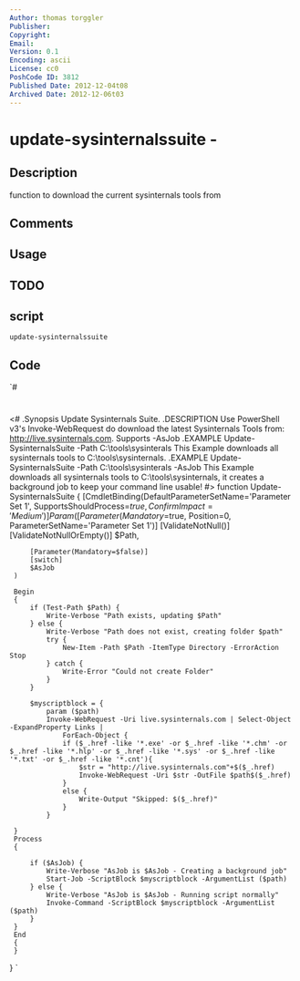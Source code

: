 ```yaml
---
Author: thomas torggler
Publisher: 
Copyright: 
Email: 
Version: 0.1
Encoding: ascii
License: cc0
PoshCode ID: 3812
Published Date: 2012-12-04t08
Archived Date: 2012-12-06t03
---
```


# update-sysinternalssuite - 

## Description

function to download the current sysinternals tools from

## Comments



## Usage



## TODO



## script

`update-sysinternalssuite`

## Code

`#
 #
 <#
 .Synopsis
    Update Sysinternals Suite.
 .DESCRIPTION
    Use PowerShell v3's Invoke-WebRequest do download the latest Sysinternals Tools from: http://live.sysinternals.com. Supports -AsJob
 .EXAMPLE
    Update-SysinternalsSuite -Path C:\tools\sysinterals
    This Example downloads all sysinternals tools to C:\tools\sysinternals.
 .EXAMPLE
    Update-SysinternalsSuite -Path C:\tools\sysinterals -AsJob
    This Example downloads all sysinternals tools to C:\tools\sysinternals, it creates a background job to keep your command line usable!
 #>
 function Update-SysinternalsSuite
 {
     [CmdletBinding(DefaultParameterSetName='Parameter Set 1', 
                   SupportsShouldProcess=$true, 
                   ConfirmImpact='Medium')]
     Param
     (
         [Parameter(Mandatory=$true, 
                    Position=0,
                    ParameterSetName='Parameter Set 1')]
         [ValidateNotNull()]
         [ValidateNotNullOrEmpty()]
         $Path,
 
         [Parameter(Mandatory=$false)]
         [switch] 
         $AsJob
     )
 
     Begin
     {
         if (Test-Path $Path) {
             Write-Verbose "Path exists, updating $Path"
         } else {
             Write-Verbose "Path does not exist, creating folder $path"
             try {
                 New-Item -Path $Path -ItemType Directory -ErrorAction Stop
             } catch {
                 Write-Error "Could not create Folder"
             }
         }
 
         $myscriptblock = {
             param ($path)
             Invoke-WebRequest -Uri live.sysinternals.com | Select-Object -ExpandProperty Links | 
                 ForEach-Object {
                 if ($_.href -like '*.exe' -or $_.href -like '*.chm' -or $_.href -like '*.hlp' -or $_.href -like '*.sys' -or $_.href -like '*.txt' -or $_.href -like '*.cnt'){
                     $str = "http://live.sysinternals.com"+$($_.href)
                     Invoke-WebRequest -Uri $str -OutFile $path$($_.href)
                 }
                 else {
                     Write-Output "Skipped: $($_.href)"
                 }
             }
         
     }
     Process
     {
 
         if ($AsJob) {
             Write-Verbose "AsJob is $AsJob - Creating a background job"
             Start-Job -ScriptBlock $myscriptblock -ArgumentList ($path)
         } else {
             Write-Verbose "AsJob is $AsJob - Running script normally"
             Invoke-Command -ScriptBlock $myscriptblock -ArgumentList ($path)
         }
     }
     End
     {
     }
 }
`

